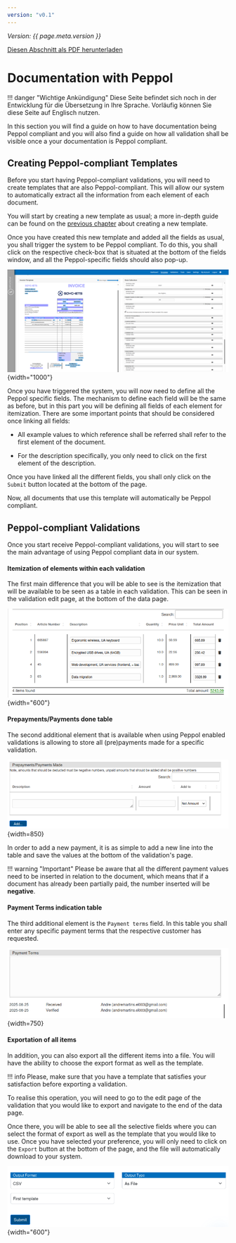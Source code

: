 ```yaml
---
version: "v0.1"
---
```


<span class="version-label">*Version: {{ page.meta.version }}*</span>

<div class="no-pdf">
  <a class="md-button print-button" href="../../pdfs/de/Peppol-Documentation_with_Peppol.pdf" target="_blank">
    Diesen Abschnitt als PDF herunterladen
  </a>
</div>

# Documentation with Peppol

!!! danger "Wichtige Ankündigung"
    Diese Seite befindet sich noch in der Entwicklung für die Übersetzung in Ihre Sprache. Vorläufig können Sie diese Seite auf Englisch nutzen.

In this section you will find a guide on how to have documentation being
Peppol compliant and you will also find a guide on how all validation
shall be visible once a your documentation is Peppol compliant.

## Creating Peppol-compliant Templates

Before you start having Peppol-compliant validations, you will need to
create templates that are also Peppol-compliant. This will allow our
system to automatically extract all the information from each element of
each document.

You will start by creating a new template as usual; a more in-depth
guide can be found on the [previous chapter](../System%20Overview/Template.md#adding-a-new-template)
about creating a new template.

Once you have created this new template and added all the fields as
usual, you shall trigger the system to be Peppol compliant. To do this,
you shall click on the respective check-box that is situated at the
bottom of the fields window, and all the Peppol-specific fields should
also pop-up.

![image](../img/Peppol/NEW_template_Peppol.png){width="1000"}

Once you have triggered the system, you will now need to define all the
Peppol specific fields. The mechanism to define each field will be the
same as before, but in this part you will be defining all fields of each
element for itemization.
There are some important points that should be considered once linking
all fields:

-   All example values to which reference shall be referred shall refer
    to the first element of the document.

-   For the description specifically, you only need to click on the
    first element of the description.

Once you have linked all the different fields, you shall only click on
the `Submit` button located at the bottom of the page.

Now, all documents that use this template will automatically be Peppol
compliant.

## Peppol-compliant Validations

Once you start receive Peppol-compliant validations, you will start to
see the main advantage of using Peppol compliant data in our system.

#### Itemization of elements within each validation 

The first main difference that you will be able to see is the
itemization that will be available to be seen as a table in each
validation. This can be seen in the validation edit page, at the bottom
of the data page.

![image](../img/Peppol/Validation_items.png){width="600"}

#### Prepayments/Payments done table

The second additional element that is available when using Peppol enabled validations is allowing to store all (pre)payments made for a specific validation.

![image](../img/Peppol/Validation_prepayments_table.png){width=850}

In order to add a new payment, it is as simple to add a new line into the table and save the values at the bottom of the validation's page.

!!! warning "Important"
    Please be aware that all the different payment values need to be inserted in relation to the document, which means that if a document has already been partially paid, the number inserted will be **negative**.


#### Payment Terms indication table

The third additional element is the `Payment terms` field. In this table you shall enter any specific payment terms that the respective customer has requested.

![Image](../img/Peppol/Payment_terms_field.png){width=750}


#### Exportation of all items 

In addition, you can also export all the different items into a file.
You will have the ability to choose the export format as well as the
template.

!!! info
    Please, make sure that you have a template that satisfies your
    satisfaction before exporting a validation.

To realise this operation, you will need to go to the edit page of the
validation that you would like to export and navigate to the end of the
data page.

Once there, you will be able to see all the selective fields where you
can select the format of export as well as the template that you would
like to use.
Once you have selected your preference, you will only need to click on
the `Export` button at the bottom of the page, and the file will
automatically download to your system.

![image](../img/Peppol//Validation_export_buttons.png){width="600"}

